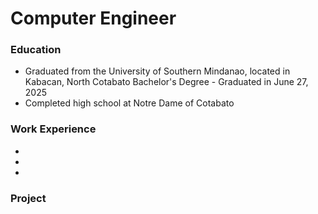 # Computer Engineer

### Education
- Graduated from the University of Southern Mindanao, located in Kabacan, North Cotabato
  Bachelor's Degree - Graduated in June 27, 2025
- Completed high school at Notre Dame of Cotabato 

### Work Experience
- 
-
-

### Project

